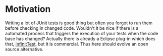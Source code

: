 # Motivation #

Writing a lot of JUnit tests is good thing but often you forgot to run them before checking in changed code. Wouldn't it be nice if there is a automated process that triggers the execution of your tests when the code base has changed? Actually there is already a Eclipse plug-in which does that, [InfinitTest](http://improvingworks.com/products/infinitest/), but it is commercial. Thus here should evolve an open source alternative.